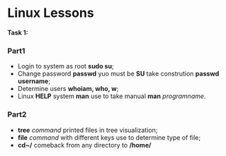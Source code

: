 # Linux Lessons<br/>
**Task 1:**<br/>
### Part1
   - Login to system as root **sudo su**;
   - Change password **passwd** yuo must be **SU** take constrution **passwd username**;
   - Determine users **whoiam, who, w**;
   - Linux **HELP** system **man** use to take manual **man** _programname_.<br/>
   
   
### Part2
   - **tree** _command_ printed files in tree visualization;
   - **file** _command_ with different keys use to determine type of file;
   - **cd~/** comeback from any directory to **/home/**
   


